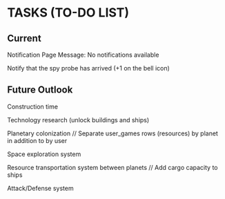 # TASKS (TO-DO LIST)

## Current

Notification Page Message: No notifications available

Notify that the spy probe has arrived (+1 on the bell icon)

## Future Outlook

Construction time

Technology research (unlock buildings and ships)

Planetary colonization // Separate user_games rows (resources) by planet in addition to by user

Space exploration system

Resource transportation system between planets // Add cargo capacity to ships

Attack/Defense system
